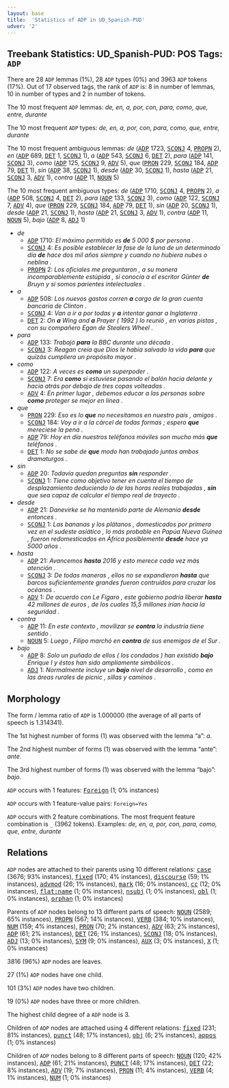 ```yaml
---
layout: base
title:  'Statistics of ADP in UD_Spanish-PUD'
udver: '2'
---
```


## Treebank Statistics: UD_Spanish-PUD: POS Tags: `ADP`

There are 28 `ADP` lemmas (1%), 28 `ADP` types (0%) and 3963 `ADP` tokens (17%).
Out of 17 observed tags, the rank of `ADP` is: 8 in number of lemmas, 10 in number of types and 2 in number of tokens.

The 10 most frequent `ADP` lemmas: <em>de, en, a, por, con, para, como, que, entre, durante</em>

The 10 most frequent `ADP` types:  <em>de, en, a, por, con, para, como, que, entre, durante</em>

The 10 most frequent ambiguous lemmas: <em>de</em> (<tt><a href="es_pud-pos-ADP.html">ADP</a></tt> 1723, <tt><a href="es_pud-pos-SCONJ.html">SCONJ</a></tt> 4, <tt><a href="es_pud-pos-PROPN.html">PROPN</a></tt> 2), <em>en</em> (<tt><a href="es_pud-pos-ADP.html">ADP</a></tt> 689, <tt><a href="es_pud-pos-DET.html">DET</a></tt> 1, <tt><a href="es_pud-pos-SCONJ.html">SCONJ</a></tt> 1), <em>a</em> (<tt><a href="es_pud-pos-ADP.html">ADP</a></tt> 543, <tt><a href="es_pud-pos-SCONJ.html">SCONJ</a></tt> 6, <tt><a href="es_pud-pos-DET.html">DET</a></tt> 2), <em>para</em> (<tt><a href="es_pud-pos-ADP.html">ADP</a></tt> 141, <tt><a href="es_pud-pos-SCONJ.html">SCONJ</a></tt> 3), <em>como</em> (<tt><a href="es_pud-pos-ADP.html">ADP</a></tt> 125, <tt><a href="es_pud-pos-SCONJ.html">SCONJ</a></tt> 9, <tt><a href="es_pud-pos-ADV.html">ADV</a></tt> 5), <em>que</em> (<tt><a href="es_pud-pos-PRON.html">PRON</a></tt> 229, <tt><a href="es_pud-pos-SCONJ.html">SCONJ</a></tt> 184, <tt><a href="es_pud-pos-ADP.html">ADP</a></tt> 79, <tt><a href="es_pud-pos-DET.html">DET</a></tt> 1), <em>sin</em> (<tt><a href="es_pud-pos-ADP.html">ADP</a></tt> 38, <tt><a href="es_pud-pos-SCONJ.html">SCONJ</a></tt> 1), <em>desde</em> (<tt><a href="es_pud-pos-ADP.html">ADP</a></tt> 30, <tt><a href="es_pud-pos-SCONJ.html">SCONJ</a></tt> 1), <em>hasta</em> (<tt><a href="es_pud-pos-ADP.html">ADP</a></tt> 21, <tt><a href="es_pud-pos-SCONJ.html">SCONJ</a></tt> 3, <tt><a href="es_pud-pos-ADV.html">ADV</a></tt> 1), <em>contra</em> (<tt><a href="es_pud-pos-ADP.html">ADP</a></tt> 11, <tt><a href="es_pud-pos-NOUN.html">NOUN</a></tt> 5)

The 10 most frequent ambiguous types:  <em>de</em> (<tt><a href="es_pud-pos-ADP.html">ADP</a></tt> 1710, <tt><a href="es_pud-pos-SCONJ.html">SCONJ</a></tt> 4, <tt><a href="es_pud-pos-PROPN.html">PROPN</a></tt> 2), <em>a</em> (<tt><a href="es_pud-pos-ADP.html">ADP</a></tt> 508, <tt><a href="es_pud-pos-SCONJ.html">SCONJ</a></tt> 4, <tt><a href="es_pud-pos-DET.html">DET</a></tt> 2), <em>para</em> (<tt><a href="es_pud-pos-ADP.html">ADP</a></tt> 133, <tt><a href="es_pud-pos-SCONJ.html">SCONJ</a></tt> 3), <em>como</em> (<tt><a href="es_pud-pos-ADP.html">ADP</a></tt> 122, <tt><a href="es_pud-pos-SCONJ.html">SCONJ</a></tt> 7, <tt><a href="es_pud-pos-ADV.html">ADV</a></tt> 4), <em>que</em> (<tt><a href="es_pud-pos-PRON.html">PRON</a></tt> 229, <tt><a href="es_pud-pos-SCONJ.html">SCONJ</a></tt> 184, <tt><a href="es_pud-pos-ADP.html">ADP</a></tt> 79, <tt><a href="es_pud-pos-DET.html">DET</a></tt> 1), <em>sin</em> (<tt><a href="es_pud-pos-ADP.html">ADP</a></tt> 20, <tt><a href="es_pud-pos-SCONJ.html">SCONJ</a></tt> 1), <em>desde</em> (<tt><a href="es_pud-pos-ADP.html">ADP</a></tt> 21, <tt><a href="es_pud-pos-SCONJ.html">SCONJ</a></tt> 1), <em>hasta</em> (<tt><a href="es_pud-pos-ADP.html">ADP</a></tt> 21, <tt><a href="es_pud-pos-SCONJ.html">SCONJ</a></tt> 3, <tt><a href="es_pud-pos-ADV.html">ADV</a></tt> 1), <em>contra</em> (<tt><a href="es_pud-pos-ADP.html">ADP</a></tt> 11, <tt><a href="es_pud-pos-NOUN.html">NOUN</a></tt> 5), <em>bajo</em> (<tt><a href="es_pud-pos-ADP.html">ADP</a></tt> 8, <tt><a href="es_pud-pos-ADJ.html">ADJ</a></tt> 1)


* <em>de</em>
  * <tt><a href="es_pud-pos-ADP.html">ADP</a></tt> 1710: <em>El máximo permitido es <b>de</b> 5 000 $ por persona .</em>
  * <tt><a href="es_pud-pos-SCONJ.html">SCONJ</a></tt> 4: <em>Es posible establecer la fase de la luna de un determinado día <b>de</b> hace dos mil años siempre y cuando no hubiera nubes o neblina .</em>
  * <tt><a href="es_pud-pos-PROPN.html">PROPN</a></tt> 2: <em>Los oficiales me preguntaron , a su manera incomparablemente estúpida , si conocía a el escritor Günter <b>de</b> Bruyn y si somos parientes intelectuales .</em>
* <em>a</em>
  * <tt><a href="es_pud-pos-ADP.html">ADP</a></tt> 508: <em>Los nuevos gastos corren <b>a</b> cargo de la gran cuenta bancaria de Clinton .</em>
  * <tt><a href="es_pud-pos-SCONJ.html">SCONJ</a></tt> 4: <em>Van a ir a por todas y <b>a</b> intentar ganar a Inglaterra .</em>
  * <tt><a href="es_pud-pos-DET.html">DET</a></tt> 2: <em>On <b>a</b> Wing and <b>a</b> Prayer ( 1992 ) lo reunió , en varias pistas , con su compañero Egan de Stealers Wheel .</em>
* <em>para</em>
  * <tt><a href="es_pud-pos-ADP.html">ADP</a></tt> 133: <em>Trabajó <b>para</b> la BBC durante una década .</em>
  * <tt><a href="es_pud-pos-SCONJ.html">SCONJ</a></tt> 3: <em>Reagan creía que Dios le había salvado la vida <b>para</b> que quizás cumpliera un propósito mayor .</em>
* <em>como</em>
  * <tt><a href="es_pud-pos-ADP.html">ADP</a></tt> 122: <em>A veces es <b>como</b> un superpoder .</em>
  * <tt><a href="es_pud-pos-SCONJ.html">SCONJ</a></tt> 7: <em>Era <b>como</b> si estuviese pasando el balón hacia delante y hacia atrás por debajo de tres copas volteadas .</em>
  * <tt><a href="es_pud-pos-ADV.html">ADV</a></tt> 4: <em>En primer lugar , debemos educar a las personas sobre <b>como</b> proteger se mejor en línea .</em>
* <em>que</em>
  * <tt><a href="es_pud-pos-PRON.html">PRON</a></tt> 229: <em>Eso es lo <b>que</b> no necesitamos en nuestro país , amigos .</em>
  * <tt><a href="es_pud-pos-SCONJ.html">SCONJ</a></tt> 184: <em>Voy a ir a la cárcel de todas formas ; espero <b>que</b> mereciese la pena .</em>
  * <tt><a href="es_pud-pos-ADP.html">ADP</a></tt> 79: <em>Hoy en día nuestros teléfonos móviles son mucho más <b>que</b> teléfonos .</em>
  * <tt><a href="es_pud-pos-DET.html">DET</a></tt> 1: <em>No se sabe de <b>que</b> modo han trabajado juntos ambos dramaturgos .</em>
* <em>sin</em>
  * <tt><a href="es_pud-pos-ADP.html">ADP</a></tt> 20: <em>Todavía quedan preguntas <b>sin</b> responder .</em>
  * <tt><a href="es_pud-pos-SCONJ.html">SCONJ</a></tt> 1: <em>Tiene como objetivo tener en cuenta el tiempo de desplazamiento deduciendo lo de las horas reales trabajadas , <b>sin</b> que sea capaz de calcular el tiempo real de trayecto .</em>
* <em>desde</em>
  * <tt><a href="es_pud-pos-ADP.html">ADP</a></tt> 21: <em>Danevirke se ha mantenido parte de Alemania <b>desde</b> entonces .</em>
  * <tt><a href="es_pud-pos-SCONJ.html">SCONJ</a></tt> 1: <em>Las bananas y los plátanos , domesticados por primera vez en el sudeste asiático , lo más probable en Papúa Nueva Guinea , fueron redomesticados en África posiblemente <b>desde</b> hace ya 5000 años .</em>
* <em>hasta</em>
  * <tt><a href="es_pud-pos-ADP.html">ADP</a></tt> 21: <em>Avancemos <b>hasta</b> 2016 y esto merece cada vez más atención .</em>
  * <tt><a href="es_pud-pos-SCONJ.html">SCONJ</a></tt> 3: <em>De todas maneras , ellos no se expandieron <b>hasta</b> que barcos suficientemente grandes fueron contruídos para cruzar los océanos .</em>
  * <tt><a href="es_pud-pos-ADV.html">ADV</a></tt> 1: <em>De acuerdo con Le Figaro , este gobierno podría liberar <b>hasta</b> 42 millones de euros , de los cuales 15,5 millones irían hacia la seguridad .</em>
* <em>contra</em>
  * <tt><a href="es_pud-pos-ADP.html">ADP</a></tt> 11: <em>En este contexto , movilizar se <b>contra</b> la industria tiene sentido .</em>
  * <tt><a href="es_pud-pos-NOUN.html">NOUN</a></tt> 5: <em>Luego , Filipo marchó en <b>contra</b> de sus enemigos de el Sur .</em>
* <em>bajo</em>
  * <tt><a href="es_pud-pos-ADP.html">ADP</a></tt> 8: <em>Solo un puñado de ellos ( los condados ) han existido <b>bajo</b> Enrique I y éstos han sido ampliamente simbólicos .</em>
  * <tt><a href="es_pud-pos-ADJ.html">ADJ</a></tt> 1: <em>Normalmente incluye un <b>bajo</b> nivel de desarrollo , como en las áreas rurales de picnic , sillas y caminos .</em>

## Morphology

The form / lemma ratio of `ADP` is 1.000000 (the average of all parts of speech is 1.314341).

The 1st highest number of forms (1) was observed with the lemma “a”: <em>a</em>.

The 2nd highest number of forms (1) was observed with the lemma “ante”: <em>ante</em>.

The 3rd highest number of forms (1) was observed with the lemma “bajo”: <em>bajo</em>.

`ADP` occurs with 1 features: <tt><a href="es_pud-feat-Foreign.html">Foreign</a></tt> (1; 0% instances)

`ADP` occurs with 1 feature-value pairs: `Foreign=Yes`

`ADP` occurs with 2 feature combinations.
The most frequent feature combination is `_` (3962 tokens).
Examples: <em>de, en, a, por, con, para, como, que, entre, durante</em>


## Relations

`ADP` nodes are attached to their parents using 10 different relations: <tt><a href="es_pud-dep-case.html">case</a></tt> (3676; 93% instances), <tt><a href="es_pud-dep-fixed.html">fixed</a></tt> (170; 4% instances), <tt><a href="es_pud-dep-discourse.html">discourse</a></tt> (59; 1% instances), <tt><a href="es_pud-dep-advmod.html">advmod</a></tt> (26; 1% instances), <tt><a href="es_pud-dep-mark.html">mark</a></tt> (16; 0% instances), <tt><a href="es_pud-dep-cc.html">cc</a></tt> (12; 0% instances), <tt><a href="es_pud-dep-flat-name.html">flat:name</a></tt> (1; 0% instances), <tt><a href="es_pud-dep-nsubj.html">nsubj</a></tt> (1; 0% instances), <tt><a href="es_pud-dep-obl.html">obl</a></tt> (1; 0% instances), <tt><a href="es_pud-dep-orphan.html">orphan</a></tt> (1; 0% instances)

Parents of `ADP` nodes belong to 13 different parts of speech: <tt><a href="es_pud-pos-NOUN.html">NOUN</a></tt> (2589; 65% instances), <tt><a href="es_pud-pos-PROPN.html">PROPN</a></tt> (567; 14% instances), <tt><a href="es_pud-pos-VERB.html">VERB</a></tt> (384; 10% instances), <tt><a href="es_pud-pos-NUM.html">NUM</a></tt> (159; 4% instances), <tt><a href="es_pud-pos-PRON.html">PRON</a></tt> (70; 2% instances), <tt><a href="es_pud-pos-ADV.html">ADV</a></tt> (63; 2% instances), <tt><a href="es_pud-pos-ADP.html">ADP</a></tt> (61; 2% instances), <tt><a href="es_pud-pos-DET.html">DET</a></tt> (26; 1% instances), <tt><a href="es_pud-pos-SCONJ.html">SCONJ</a></tt> (18; 0% instances), <tt><a href="es_pud-pos-ADJ.html">ADJ</a></tt> (13; 0% instances), <tt><a href="es_pud-pos-SYM.html">SYM</a></tt> (9; 0% instances), <tt><a href="es_pud-pos-AUX.html">AUX</a></tt> (3; 0% instances), <tt><a href="es_pud-pos-X.html">X</a></tt> (1; 0% instances)

3816 (96%) `ADP` nodes are leaves.

27 (1%) `ADP` nodes have one child.

101 (3%) `ADP` nodes have two children.

19 (0%) `ADP` nodes have three or more children.

The highest child degree of a `ADP` node is 3.

Children of `ADP` nodes are attached using 4 different relations: <tt><a href="es_pud-dep-fixed.html">fixed</a></tt> (231; 81% instances), <tt><a href="es_pud-dep-punct.html">punct</a></tt> (48; 17% instances), <tt><a href="es_pud-dep-obj.html">obj</a></tt> (6; 2% instances), <tt><a href="es_pud-dep-appos.html">appos</a></tt> (1; 0% instances)

Children of `ADP` nodes belong to 8 different parts of speech: <tt><a href="es_pud-pos-NOUN.html">NOUN</a></tt> (120; 42% instances), <tt><a href="es_pud-pos-ADP.html">ADP</a></tt> (61; 21% instances), <tt><a href="es_pud-pos-PUNCT.html">PUNCT</a></tt> (48; 17% instances), <tt><a href="es_pud-pos-DET.html">DET</a></tt> (22; 8% instances), <tt><a href="es_pud-pos-ADV.html">ADV</a></tt> (19; 7% instances), <tt><a href="es_pud-pos-PRON.html">PRON</a></tt> (11; 4% instances), <tt><a href="es_pud-pos-VERB.html">VERB</a></tt> (4; 1% instances), <tt><a href="es_pud-pos-NUM.html">NUM</a></tt> (1; 0% instances)

